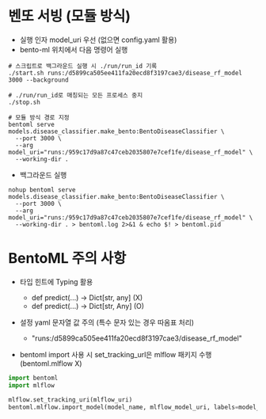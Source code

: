 # 벤또 서빙 (모듈 방식)
- 실행 인자 model_uri 우선 (없으면 config.yaml 활용)
- bento-ml 위치에서 다음 명령어 실행

```shell
# 스크립트로 백그라운드 실행 시 ./run/run_id 기록 
./start.sh runs:/d5899ca505ee411fa20ecd8f3197cae3/disease_rf_model 3000 --background

# ./run/run_id로 매칭되는 모든 프로세스 중지 
./stop.sh
```

```shell
# 모듈 방식 경로 지정
bentoml serve models.disease_classifier.make_bento:BentoDiseaseClassifier \
  --port 3000 \
  --arg model_uri="runs:/959c17d9a87c47ceb2035807e7cef1fe/disease_rf_model" \
  --working-dir . 
```

- 백그라운드 실행
```shell
nohup bentoml serve models.disease_classifier.make_bento:BentoDiseaseClassifier \
  --port 3000 \
  --arg model_uri="runs:/959c17d9a87c47ceb2035807e7cef1fe/disease_rf_model" \
  --working-dir . > bentoml.log 2>&1 & echo $! > bentoml.pid
```

# BentoML 주의 사항
- 타입 힌트에 Typing 활용
  - def predict(...) -> Dict[str, any]  (X)
  - def predict(...) -> Dict[str, Any]  (O)

- 설정 yaml 문자열 값 주의 (특수 문자 있는 경우 따옴표 처리)
  - "runs:/d5899ca505ee411fa20ecd8f3197cae3/disease_rf_model"  

- bentoml import 사용 시 set_tracking_url은 mlflow 패키지 수행 (bentoml.mlflow X)
```python
import bentoml
import mlflow

mlflow.set_tracking_uri(mlflow_uri)
bentoml.mlflow.import_model(model_name, mlflow_model_uri, labels=model_labels)
```